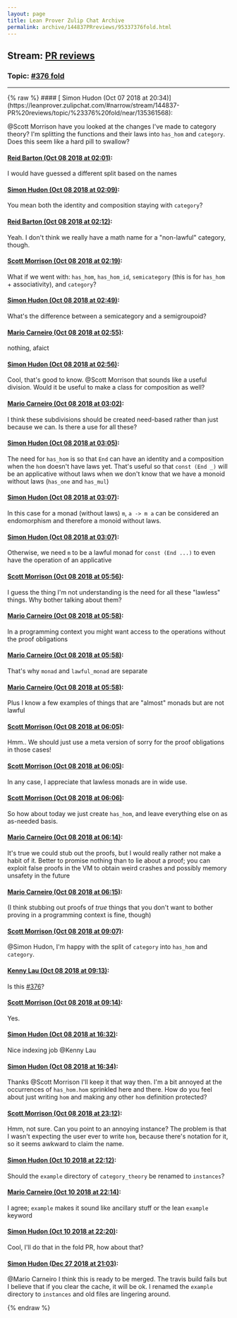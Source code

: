 ```yaml
---
layout: page
title: Lean Prover Zulip Chat Archive 
permalink: archive/144837PRreviews/95337376fold.html
---
```


## Stream: [PR reviews](https://leanprover-community.github.io/archive/144837PRreviews/index.html)
### Topic: [#376 fold](https://leanprover-community.github.io/archive/144837PRreviews/95337376fold.html)

---

<base href="https://leanprover.zulipchat.com">
{% raw %}
#### [ Simon Hudon (Oct 07 2018 at 20:34)](https://leanprover.zulipchat.com/#narrow/stream/144837-PR%20reviews/topic/%23376%20fold/near/135361568):
<p><span class="user-mention" data-user-id="110087">@Scott Morrison</span> have you looked at the changes I've made to category theory? I'm splitting the functions and their laws into <code>has_hom</code> and <code>category</code>. Does this seem like a hard pill to swallow?</p>

#### [ Reid Barton (Oct 08 2018 at 02:01)](https://leanprover.zulipchat.com/#narrow/stream/144837-PR%20reviews/topic/%23376%20fold/near/135371027):
<p>I would have guessed a different split based on the names</p>

#### [ Simon Hudon (Oct 08 2018 at 02:09)](https://leanprover.zulipchat.com/#narrow/stream/144837-PR%20reviews/topic/%23376%20fold/near/135371292):
<p>You mean both the identity and composition staying with <code>category</code>?</p>

#### [ Reid Barton (Oct 08 2018 at 02:12)](https://leanprover.zulipchat.com/#narrow/stream/144837-PR%20reviews/topic/%23376%20fold/near/135371420):
<p>Yeah. I don't think we really have a math name for a "non-lawful" category, though.</p>

#### [ Scott Morrison (Oct 08 2018 at 02:19)](https://leanprover.zulipchat.com/#narrow/stream/144837-PR%20reviews/topic/%23376%20fold/near/135371620):
<p>What if we went with: <code>has_hom</code>, <code>has_hom_id</code>, <code>semicategory</code> (this is for <code>has_hom</code> + associativity), and <code>category</code>?</p>

#### [ Simon Hudon (Oct 08 2018 at 02:49)](https://leanprover.zulipchat.com/#narrow/stream/144837-PR%20reviews/topic/%23376%20fold/near/135372533):
<p>What's the difference between a semicategory and a semigroupoid?</p>

#### [ Mario Carneiro (Oct 08 2018 at 02:55)](https://leanprover.zulipchat.com/#narrow/stream/144837-PR%20reviews/topic/%23376%20fold/near/135372686):
<p>nothing, afaict</p>

#### [ Simon Hudon (Oct 08 2018 at 02:56)](https://leanprover.zulipchat.com/#narrow/stream/144837-PR%20reviews/topic/%23376%20fold/near/135372746):
<p>Cool, that's good to know. <span class="user-mention" data-user-id="110087">@Scott Morrison</span> that sounds like a useful division. Would it be useful to make a class for composition as well?</p>

#### [ Mario Carneiro (Oct 08 2018 at 03:02)](https://leanprover.zulipchat.com/#narrow/stream/144837-PR%20reviews/topic/%23376%20fold/near/135372918):
<p>I think these subdivisions should be created need-based rather than just because we can. Is there a use for all these?</p>

#### [ Simon Hudon (Oct 08 2018 at 03:05)](https://leanprover.zulipchat.com/#narrow/stream/144837-PR%20reviews/topic/%23376%20fold/near/135373014):
<p>The need for <code>has_hom</code> is so that <code>End</code> can have an identity and a composition when the <code>hom</code> doesn't have laws yet. That's useful so that <code>const (End _)</code> will be an applicative without laws when we don't know that we have a monoid without laws (<code>has_one</code> and <code>has_mul</code>)</p>

#### [ Simon Hudon (Oct 08 2018 at 03:07)](https://leanprover.zulipchat.com/#narrow/stream/144837-PR%20reviews/topic/%23376%20fold/near/135373073):
<p>In this case for a monad (without laws) <code>m</code>, <code>a -&gt; m a</code> can be considered an endomorphism and therefore a monoid without laws.</p>

#### [ Simon Hudon (Oct 08 2018 at 03:07)](https://leanprover.zulipchat.com/#narrow/stream/144837-PR%20reviews/topic/%23376%20fold/near/135373081):
<p>Otherwise, we need <code>m</code> to be a lawful monad for <code>const (End ...)</code> to even have the operation of an applicative</p>

#### [ Scott Morrison (Oct 08 2018 at 05:56)](https://leanprover.zulipchat.com/#narrow/stream/144837-PR%20reviews/topic/%23376%20fold/near/135378268):
<p>I guess the thing I'm not understanding is the need for all these "lawless" things. Why bother talking about them?</p>

#### [ Mario Carneiro (Oct 08 2018 at 05:58)](https://leanprover.zulipchat.com/#narrow/stream/144837-PR%20reviews/topic/%23376%20fold/near/135378296):
<p>In a programming context you might want access to the operations without the proof obligations</p>

#### [ Mario Carneiro (Oct 08 2018 at 05:58)](https://leanprover.zulipchat.com/#narrow/stream/144837-PR%20reviews/topic/%23376%20fold/near/135378325):
<p>That's why <code>monad</code> and <code>lawful_monad</code> are separate</p>

#### [ Mario Carneiro (Oct 08 2018 at 05:58)](https://leanprover.zulipchat.com/#narrow/stream/144837-PR%20reviews/topic/%23376%20fold/near/135378332):
<p>Plus I know a few examples of things that are "almost" monads but are not lawful</p>

#### [ Scott Morrison (Oct 08 2018 at 06:05)](https://leanprover.zulipchat.com/#narrow/stream/144837-PR%20reviews/topic/%23376%20fold/near/135378548):
<p>Hmm.. We should just use a meta version of sorry for the proof obligations in those cases!</p>

#### [ Scott Morrison (Oct 08 2018 at 06:05)](https://leanprover.zulipchat.com/#narrow/stream/144837-PR%20reviews/topic/%23376%20fold/near/135378551):
<p>In any case, I appreciate that lawless monads are in wide use.</p>

#### [ Scott Morrison (Oct 08 2018 at 06:06)](https://leanprover.zulipchat.com/#narrow/stream/144837-PR%20reviews/topic/%23376%20fold/near/135378597):
<p>So how about today we just create <code>has_hom</code>, and leave everything else on as as-needed basis.</p>

#### [ Mario Carneiro (Oct 08 2018 at 06:14)](https://leanprover.zulipchat.com/#narrow/stream/144837-PR%20reviews/topic/%23376%20fold/near/135378849):
<p>It's true we could stub out the proofs, but I would really rather not make a habit of it. Better to promise nothing than to lie about a proof; you can exploit false proofs in the VM to obtain weird crashes and possibly memory unsafety in the future</p>

#### [ Mario Carneiro (Oct 08 2018 at 06:15)](https://leanprover.zulipchat.com/#narrow/stream/144837-PR%20reviews/topic/%23376%20fold/near/135378865):
<p>(I think stubbing out proofs of <em>true</em> things that you don't want to bother proving in a programming context is fine, though)</p>

#### [ Scott Morrison (Oct 08 2018 at 09:07)](https://leanprover.zulipchat.com/#narrow/stream/144837-PR%20reviews/topic/%23376%20fold/near/135384159):
<p><span class="user-mention" data-user-id="110026">@Simon Hudon</span>, I'm happy with the split of <code>category</code> into <code>has_hom</code> and <code>category</code>.</p>

#### [ Kenny Lau (Oct 08 2018 at 09:13)](https://leanprover.zulipchat.com/#narrow/stream/144837-PR%20reviews/topic/%23376%20fold/near/135384436):
<p>Is this <a href="https://github.com/leanprover/mathlib/issues/376" target="_blank" title="https://github.com/leanprover/mathlib/issues/376">#376</a>?</p>

#### [ Scott Morrison (Oct 08 2018 at 09:14)](https://leanprover.zulipchat.com/#narrow/stream/144837-PR%20reviews/topic/%23376%20fold/near/135384486):
<p>Yes.</p>

#### [ Simon Hudon (Oct 08 2018 at 16:32)](https://leanprover.zulipchat.com/#narrow/stream/144837-PR%20reviews/topic/%23376%20fold/near/135407315):
<p>Nice indexing job <span class="user-mention" data-user-id="110064">@Kenny Lau</span></p>

#### [ Simon Hudon (Oct 08 2018 at 16:34)](https://leanprover.zulipchat.com/#narrow/stream/144837-PR%20reviews/topic/%23376%20fold/near/135407439):
<p>Thanks <span class="user-mention" data-user-id="110087">@Scott Morrison</span> I'll keep it that way then. I'm a bit annoyed at the occurrences of <code>has_hom.hom</code> sprinkled here and there. How do you feel about just writing <code>hom</code> and making any other <code>hom</code> definition protected?</p>

#### [ Scott Morrison (Oct 08 2018 at 23:12)](https://leanprover.zulipchat.com/#narrow/stream/144837-PR%20reviews/topic/%23376%20fold/near/135428255):
<p>Hmm, not sure. Can you point to an annoying instance? The problem is that I wasn't expecting the user ever to write <code>hom</code>, because there's notation for it, so it seems awkward to claim the name.</p>

#### [ Simon Hudon (Oct 10 2018 at 22:12)](https://leanprover.zulipchat.com/#narrow/stream/144837-PR%20reviews/topic/%23376%20fold/near/135565389):
<p>Should the <code>example</code> directory of <code>category_theory</code> be renamed to <code>instances</code>?</p>

#### [ Mario Carneiro (Oct 10 2018 at 22:14)](https://leanprover.zulipchat.com/#narrow/stream/144837-PR%20reviews/topic/%23376%20fold/near/135565479):
<p>I agree; <code>example</code> makes it sound like ancillary stuff or the lean <code>example</code> keyword</p>

#### [ Simon Hudon (Oct 10 2018 at 22:20)](https://leanprover.zulipchat.com/#narrow/stream/144837-PR%20reviews/topic/%23376%20fold/near/135565868):
<p>Cool, I'll do that in the fold PR, how about that?</p>

#### [ Simon Hudon (Dec 27 2018 at 21:03)](https://leanprover.zulipchat.com/#narrow/stream/144837-PR%20reviews/topic/%23376%20fold/near/152618394):
<p><span class="user-mention" data-user-id="110049">@Mario Carneiro</span> I think this is ready to be merged. The travis build fails but I believe that if you clear the cache, it will be ok. I renamed the <code>example</code> directory to <code>instances</code> and old files are lingering around.</p>


{% endraw %}

